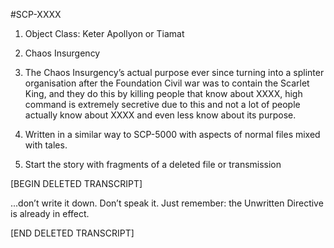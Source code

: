 #SCP-XXXX

1. Object Class: Keter Apollyon or Tiamat
    
2. Chaos Insurgency
    

3. The Chaos Insurgency’s actual purpose ever since turning into a splinter organisation after the Foundation Civil war was to contain the Scarlet King, and they do this by killing people that know about XXXX, high command is extremely secretive due to this and not a lot of people actually know about XXXX and even less know about its purpose.
    

4. Written in a similar way to SCP-5000 with aspects of normal files mixed with tales.
    
5. Start the story with fragments of a deleted file or transmission
    

[BEGIN DELETED TRANSCRIPT]

...don’t write it down. Don’t speak it. Just remember: the Unwritten Directive is already in effect.

[END DELETED TRANSCRIPT]
